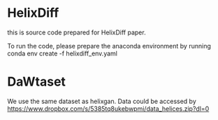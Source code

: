 # HelixDiff

this is source code prepared for HelixDiff paper.

To run the code, please prepare the anaconda environment by running conda env create -f helixdiff_env.yaml


# DaWtaset
We use the same dataset as helixgan. Data could be accessed by https://www.dropbox.com/s/5385tq8ukebwpmi/data_helices.zip?dl=0

